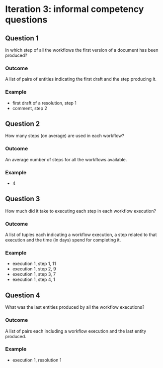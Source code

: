 # Iteration 3: informal competency questions

## Question 1

In which step of all the workflows the first version of a document has been produced?

### Outcome 
A list of pairs of entities indicating the first draft and the step producing it.

### Example 	
* first draft of a resolution, step 1
* comment, step 2
 
 
## Question 2

How many steps (on average) are used in each workflow?

### Outcome 
An average number of steps for all the workflows available.

### Example 	
* 4


## Question 3

How much did it take to executing each step in each workflow execution?

### Outcome 
A list of tuples each indicating a workflow execution, a step related to that execution and the time (in days) spend for completing it.

### Example 	
* execution 1, step 1, 11
* execution 1, step 2, 9
* execution 1, step 3, 7
* execution 1, step 4, 1


## Question 4

What was the last entities produced by all the workflow executions?

### Outcome 
A list of pairs each including a workflow execution and the last entity produced.

### Example 	
* execution 1, resolution 1





